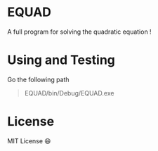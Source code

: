 # EQUAD
A full program for solving the quadratic equation !

# Using and Testing
Go the following path
> EQUAD/bin/Debug/EQUAD.exe

# License
MIT License :smile:

